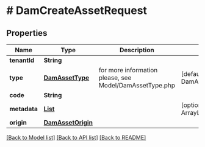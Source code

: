 # # DamCreateAssetRequest


## Properties 


Name | Type | Description | Notes
------------ | ------------- | ------------- | -------------
**tenantId**| **String** |   |
**type**| [**DamAssetType**](DamAssetType.md) |  for more information please, see Model/DamAssetType.php  | [default to DamAssetType.UNKNOWN]
**code**| **String** |   |
**metadata**| [**List<AssetMetadata>**](AssetMetadata.md) |   | [optional] [default to new ArrayList<>()]
**origin**| [**DamAssetOrigin**](DamAssetOrigin.md) |   |


[[Back to Model list]](../../README.md#models) [[Back to API list]](../../README.md#endpoints) [[Back to README]](../../README.md)

